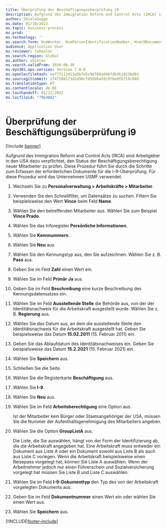 ```yaml
---
title: Überprüfung der Beschäftigungsüberprüfung i9
description: Aufgrund des Immigration Reform and Control Acts (IRCA) sind Arbeitgeber in den USA dazu verpflichtet, den Status der Beschäftigungsberechtigung neuer Mitarbeiter zu prüfen.
author: ShielaSogge
ms.date: 01/10/2022
ms.topic: business-process
ms.prod: ''
ms.technology: ''
ms.search.form: HcmWorker, HcmPersonIdentificationNumber, Hcmi9Document
audience: Application User
ms.reviewer: twheeloc
ms.search.region: Global
ms.author: shielas
ms.search.validFrom: 2016-06-30
ms.dyn365.ops.version: Version 7.0.0
ms.openlocfilehash: ea77f112413a5b7d5c96768ad46fdb361023bd84
ms.sourcegitcommit: 27475081f3d2d96cf655b6afdc97be9fb719c04d
ms.translationtype: HT
ms.contentlocale: de-DE
ms.lasthandoff: 01/12/2022
ms.locfileid: "7964882"
---
```

# <a name="employment-verification-i9-verification"></a>Überprüfung der Beschäftigungsüberprüfung i9

[!include [banner](../../../includes/banner.md)]

Aufgrund des Immigration Reform and Control Acts (IRCA) sind Arbeitgeber in den USA dazu verpflichtet, den Status der Beschäftigungsberechtigung neuer Mitarbeiter zu prüfen. Diese Prozedur führt Sie durch die Schritte zum Erfassen der erforderlichen Dokumente für die I-9-Überprüfung. Für diese Prozedur wird das Unternehmen USMF verwendet.

1. Wechseln Sie zu **Personalverwaltung \> Arbeitskräfte \> Mitarbeiter**.
2. Verwenden Sie den Schnellfilter, um Datensätze zu suchen. Filtern Sie beispielsweise den Wert **Vince** beim Feld **Name**.
3. Wählen Sie den betreffenden Mitarbeiter aus. Wählen Sie zum Beispiel **Vince Prado**.
4. Wählen Sie das Inforegister **Persönliche Informationen**.
5. Wählen Sie **Kennnummern**.
6. Wählen Sie **Neu** aus.
7. Wählen Sie den Kennungstyp aus, den Sie aufzeichnen. Wählen Sie z. B. **Pass** aus.
8. Geben Sie im Feld **Zahl** einen Wert ein.
9. Wählen Sie im Feld **Primär** **Ja** aus.
10. Geben Sie im Feld **Beschreibung** eine kurze Beschreibung des Kennungsdatensatzes ein.
11. Wählen Sie im Feld **Ausstellende Stelle** die Behörde aus, von der der Identitätsnachweis für die Arbeitskraft ausgestellt wurde. Wählen Sie z. B. **Regierung** aus.
12. Wählen Sie das Datum aus, an dem die ausstellende Stelle den Identitätsnachweis für die Arbeitskraft ausgestellt hat. Geben Sie beispielsweise das Datum **15.02.2011** (15. Februar 2011) ein.
13. Geben Sie das Ablaufdatum des Identitätsnachweises ein. Geben Sie beispielsweise das Datum **15.2.2021** (15. Februar 2021) ein.
14. Wählen Sie **Speichern** aus.
15. Schließen Sie die Seite.
16. Wählen Sie die Registerkarte **Beschäftigung** aus.
17. Wählen Sie **I-9**.
18. Wählen Sie **Neu** aus.
19. Wählen Sie im Feld **Arbeitsberechtigung** eine Option aus.

    Ist der Mitarbeiter kein Bürger oder Staatsangehöriger der USA, müssen Sie die Nummer der Aufenthaltsgenehmigung des Mitarbeiters angeben.

20. Wählen Sie die Option **GroupListA** aus.

    Die Liste, die Sie auswählen, hängt von der Form der Identifizierung ab, die die Arbeitskraft angegeben hat. Eine Arbeitskraft muss entweder ein Dokument aus Liste A oder ein Dokument sowohl aus Liste B als auch aus Liste C vorlegen. Wenn die Arbeitskraft beispielsweise einen Reisepass vorgelegt hat, können Sie Liste A auswählen. Wenn der Arbeitnehmer jedoch nur einen Führerschein und Sozialversicherung vorgelegt hat müssen Sie Liste B und Liste C auswählen.

21. Wählen Sie im Feld **I-9-Dokumenttyp** den Typ des von der Arbeitskraft vorgelegten Dokuments aus.
22. Geben Sie im Feld **Dokumentnummer** einen Wert ein oder wählen Sie einen Wert aus.
23. Wählen Sie **Speichern** aus.

[!INCLUDE[footer-include](../../../../../includes/footer-banner.md)]
